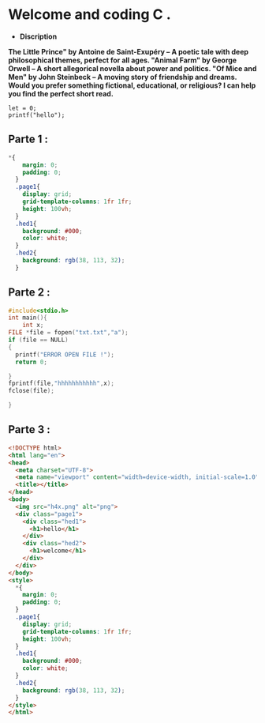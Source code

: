 # Welcome and coding C .
* **Discription**  

**The Little Prince" by Antoine de Saint-Exupéry – A poetic tale with deep philosophical themes, perfect for all ages.
"Animal Farm" by George Orwell – A short allegorical novella about power and politics.
"Of Mice and Men" by John Steinbeck – A moving story of friendship and dreams.  
Would you prefer something fictional, educational, or religious? I can help you find the perfect short read.**  


 `let = 0;`    
`printf("hello");`
## Parte 1 :
```css
*{
    margin: 0;
    padding: 0;
  }
  .page1{
    display: grid;
    grid-template-columns: 1fr 1fr;
    height: 100vh;
  }
  .hed1{
    background: #000;
    color: white;
  }
  .hed2{
    background: rgb(38, 113, 32);
  }
```
## Parte 2 :

```c
#include<stdio.h>
int main(){
    int x;
FILE *file = fopen("txt.txt","a");
if (file == NULL)
{
  printf("ERROR OPEN FILE !");
  return 0;

}
fprintf(file,"hhhhhhhhhhh",x);
fclose(file);

}

```
## Parte 3 :

```html
<!DOCTYPE html>
<html lang="en">
<head>
  <meta charset="UTF-8">
  <meta name="viewport" content="width=device-width, initial-scale=1.0">
  <title></title>
</head>
<body>
  <img src="h4x.png" alt="png">
  <div class="page1">
    <div class="hed1">
      <h1>hello</h1>
    </div>
    <div class="hed2">
      <h1>welcome</h1>
    </div>
  </div>
</body>
<style>
  *{
    margin: 0;
    padding: 0;
  }
  .page1{
    display: grid;
    grid-template-columns: 1fr 1fr;
    height: 100vh;
  }
  .hed1{
    background: #000;
    color: white;
  }
  .hed2{
    background: rgb(38, 113, 32);
  }
</style>
</html>
```
